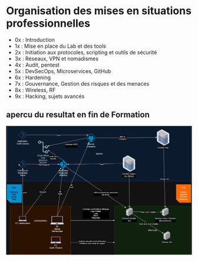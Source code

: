 # Organisation des mises en situations professionnelles

* 0x : Introduction
* 1x : Mise en place du Lab et des tools
* 2x : Initiation aux protocoles, scripting et outils de sécurité
* 3x : Réseaux, VPN et nomadismes
* 4x : Audit, pentest
* 5x : DevSecOps, Microservices, GitHub
* 6x : Hardening
* 7x : Gouvernance, Gestion des risques et des menaces
* 8x : Wireless, RF
* 9x : Hacking, sujets avancés

## apercu du resultat en fin de Formation

![LAB post-brief](./DevSecOps.drawio.png)